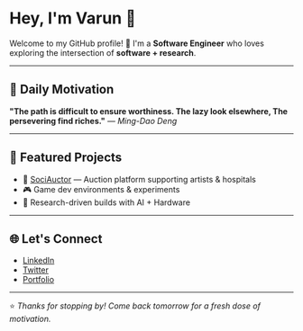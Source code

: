 # Hey, I'm Varun 👋

Welcome to my GitHub profile! 🚀
I'm a **Software Engineer** who loves exploring the intersection of **software + research**.

---

## 🌟 Daily Motivation

<!--QUOTE_START-->
**"The path is difficult to ensure worthiness. The lazy look elsewhere, The persevering find riches."**  — *Ming-Dao Deng*
<!--QUOTE_END-->

---

## 📂 Featured Projects

* 🚀 [SociAuctor](#) — Auction platform supporting artists & hospitals
* 🎮 Game dev environments & experiments
* 🧪 Research-driven builds with AI + Hardware

---

## 🌐 Let's Connect

* [LinkedIn](https://www.linkedin.com/in/varun-s-v-aa647a2bb)
* [Twitter](https://x.com/Varun78482652)
* [Portfolio](https://varun-sv.github.io/)

---

⭐️ *Thanks for stopping by! Come back tomorrow for a fresh dose of motivation.*
